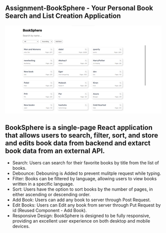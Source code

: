 ## Assignment-BookSphere - Your Personal Book Search and List Creation Application
![App Screenshot](https://github.com/Kaushal12Shinde/BookSphere_Assignment/blob/master/BookSphere_DeskTop_View.png)

## BookSphere is a single-page React application that allows users to search, filter, sort, and store and edits book data from backend and extarct book data from an external API.
  - Search: Users can search for their favorite books by title from the list of books.
  - Debounce: Debouning is Added to prevent mulitple request while typing.
  - Filter: Books can be filtered by language, allowing users to view books written in a specific language.
  - Sort: Users have the option to sort books by the number of pages, in either ascending or descending order.
  - Add Book: Users can add any book to server through Post Request. 
  - Edit Books: Users can Edit any book from server through Put Request by id (Reused Component - Add Book).
  - Responsive Design: BookSphere is designed to be fully responsive, providing an excellent user experience on both desktop and mobile devices.
